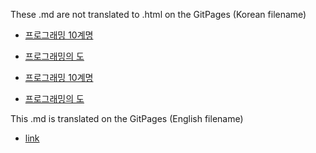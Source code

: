 These .md are not translated to .html on the GitPages (Korean filename)

* [프로그래밍 10계명](Lesson/프로그래밍%2010계명.md)
* [프로그래밍의 도](Lesson/프로그래밍의%20도.md)

* [프로그래밍 10계명](./Lesson/프로그래밍%2010계명.md)
* [프로그래밍의 도](./Lesson/프로그래밍의%20도.md)

This .md is translated on the GitPages (English filename)

* [link](link.md)
